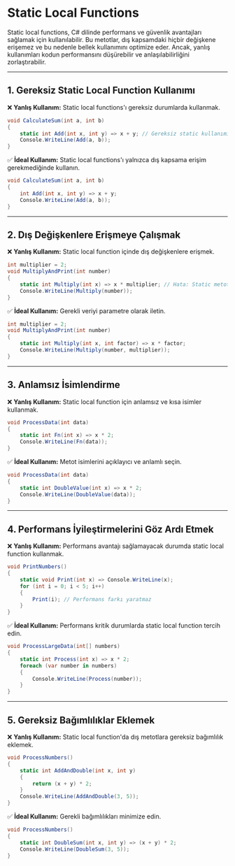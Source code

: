 # Static Local Functions

Static local functions, C# dilinde performans ve güvenlik avantajları sağlamak için kullanılabilir. Bu metotlar, dış kapsamdaki hiçbir değişkene erişemez ve bu nedenle bellek kullanımını optimize eder. Ancak, yanlış kullanımları kodun performansını düşürebilir ve anlaşılabilirliğini zorlaştırabilir.

---

## 1. Gereksiz Static Local Function Kullanımı

❌ **Yanlış Kullanım:** Static local functions'ı gereksiz durumlarda kullanmak.

```csharp
void CalculateSum(int a, int b)
{
    static int Add(int x, int y) => x + y; // Gereksiz static kullanımı
    Console.WriteLine(Add(a, b));
}
```

✅ **İdeal Kullanım:** Static local functions'ı yalnızca dış kapsama erişim gerekmediğinde kullanın.

```csharp
void CalculateSum(int a, int b)
{
    int Add(int x, int y) => x + y;
    Console.WriteLine(Add(a, b));
}
```

---

## 2. Dış Değişkenlere Erişmeye Çalışmak

❌ **Yanlış Kullanım:** Static local function içinde dış değişkenlere erişmek.

```csharp
int multiplier = 2;
void MultiplyAndPrint(int number)
{
    static int Multiply(int x) => x * multiplier; // Hata: Static metot dış değişkenlere erişemez
    Console.WriteLine(Multiply(number));
}
```

✅ **İdeal Kullanım:** Gerekli veriyi parametre olarak iletin.

```csharp
int multiplier = 2;
void MultiplyAndPrint(int number)
{
    static int Multiply(int x, int factor) => x * factor;
    Console.WriteLine(Multiply(number, multiplier));
}
```

---

## 3. Anlamsız İsimlendirme

❌ **Yanlış Kullanım:** Static local function için anlamsız ve kısa isimler kullanmak.

```csharp
void ProcessData(int data)
{
    static int Fn(int x) => x * 2;
    Console.WriteLine(Fn(data));
}
```

✅ **İdeal Kullanım:** Metot isimlerini açıklayıcı ve anlamlı seçin.

```csharp
void ProcessData(int data)
{
    static int DoubleValue(int x) => x * 2;
    Console.WriteLine(DoubleValue(data));
}
```

---

## 4. Performans İyileştirmelerini Göz Ardı Etmek

❌ **Yanlış Kullanım:** Performans avantajı sağlamayacak durumda static local function kullanmak.

```csharp
void PrintNumbers()
{
    static void Print(int x) => Console.WriteLine(x);
    for (int i = 0; i < 5; i++)
    {
        Print(i); // Performans farkı yaratmaz
    }
}
```

✅ **İdeal Kullanım:** Performans kritik durumlarda static local function tercih edin.

```csharp
void ProcessLargeData(int[] numbers)
{
    static int Process(int x) => x * 2;
    foreach (var number in numbers)
    {
        Console.WriteLine(Process(number));
    }
}
```

---

## 5. Gereksiz Bağımlılıklar Eklemek

❌ **Yanlış Kullanım:** Static local function'da dış metotlara gereksiz bağımlılık eklemek.

```csharp
void ProcessNumbers()
{
    static int AddAndDouble(int x, int y)
    {
        return (x + y) * 2;
    }
    Console.WriteLine(AddAndDouble(3, 5));
}
```

✅ **İdeal Kullanım:** Gerekli bağımlılıkları minimize edin.

```csharp
void ProcessNumbers()
{
    static int DoubleSum(int x, int y) => (x + y) * 2;
    Console.WriteLine(DoubleSum(3, 5));
}
```